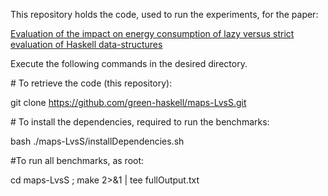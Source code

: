This repository holds the code, used to run the experiments, for the paper:

[Evaluation of the impact on energy consumption of lazy versus strict evaluation of Haskell data-structures](http://green-haskell.github.io/energy_consumption-lazy_vs_strict_evaluation_of_data-structures/index.html)

Execute the following commands in the desired directory.

\# To retrieve the code (this repository):

git clone https://github.com/green-haskell/maps-LvsS.git


\# To install the dependencies, required to run the benchmarks:

bash ./maps-LvsS/installDependencies.sh


\#To run all benchmarks, as root:

cd maps-LvsS ; make 2>&1 | tee fullOutput.txt


